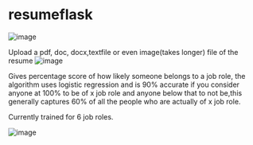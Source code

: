 # resumeflask

![image](https://user-images.githubusercontent.com/50010452/131085735-b0c83d43-9a70-48fa-9da8-edc3f19c42be.png)


Upload a pdf, doc, docx,textfile or even image(takes longer) file of the resume
![image](https://user-images.githubusercontent.com/50010452/131085640-8f102d83-fb93-40b7-b74a-28b13c62fb04.png)


Gives percentage score of how likely someone belongs to a job role, the algorithm uses logistic regression and is 
90% accurate if you consider anyone at 100% to be of x job role and anyone below that to not be,this generally captures 60%
of all the people who are actually of x job role.

Currently trained for 6 job roles.

![image](https://user-images.githubusercontent.com/50010452/131086112-19f9f7ba-2a62-46d0-8ae4-be298ac44630.png)




